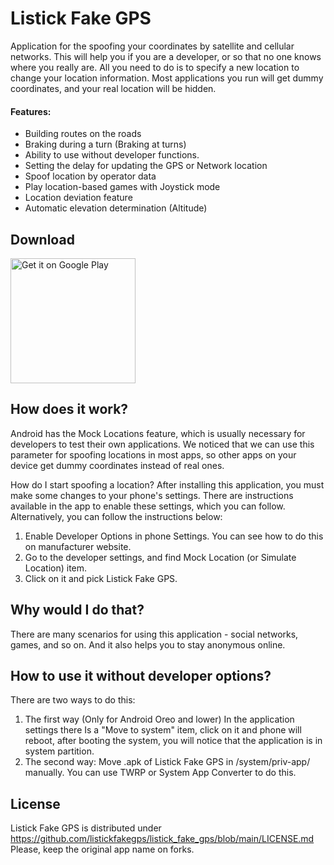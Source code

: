# Listick Fake GPS
Application for the spoofing your coordinates by satellite and cellular networks. This will help you if you are a developer, or so that no one knows where you really are. All you need to do is to specify a new location to change your location information. Most applications you run will get dummy coordinates, and your real location will be hidden.

#### Features:
- Building routes on the roads
- Braking during a turn (Braking at turns)
- Ability to use without developer functions.
- Setting the delay for updating the GPS or Network location
- Spoof location by operator data
- Play location-based games with Joystick mode
- Location deviation feature
- Automatic elevation determination (Altitude)

## Download
<a href='https://play.google.com/store/apps/details?id=project.listick.fakegps'><img alt='Get it on Google Play' src='https://play.google.com/intl/ja/badges/static/images/badges/en_badge_web_generic.png' width='200'/></a>


## How does it work?
Android has the Mock Locations feature, which is usually necessary for developers to test their own applications. We noticed that we can use this parameter for spoofing locations in most apps, so other apps on your device get dummy coordinates instead of real ones.

How do I start spoofing a location? After installing this application, you must make some changes to your phone's settings. There are instructions available in the app to enable these settings, which you can follow. Alternatively, you can follow the instructions below:

1. Enable Developer Options in phone Settings. You can see how to do this on manufacturer website.
2. Go to the developer settings, and find Mock Location (or Simulate Location) item.
3. Click on it and pick Listick Fake GPS.
## Why would I do that?
There are many scenarios for using this application - social networks, games, and so on. And it also helps you to stay anonymous online.

## How to use it without developer options?
There are two ways to do this:
1. The first way (Only for Android Oreo and lower) In the application settings there Is a "Move to system" item, click on it and phone will reboot, after booting the system, you will notice that the application is in system partition.
2. The second way: Move .apk of Listick Fake GPS in /system/priv-app/ manually. You can use TWRP or System App Converter to do this.

## License
Listick Fake GPS is distributed under https://github.com/listickfakegps/listick_fake_gps/blob/main/LICENSE.md
Please, keep the original app name on forks.

